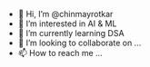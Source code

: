 - 👋 Hi, I’m @chinmayrotkar
- 👀 I’m interested in AI & ML
- 🌱 I’m currently learning DSA
- 💞️ I’m looking to collaborate on ...
- 📫 How to reach me ...

<!---
chinmayrotkar/chinmayrotkar is a ✨ special ✨ repository because its `README.md` (this file) appears on your GitHub profile.
You can click the Preview link to take a look at your changes.
--->

